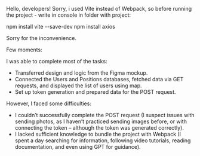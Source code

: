 Hello, developers!
Sorry, i used Vite instead of Webpack, so before running the project - write in console in folder with project:

npm install vite --save-dev
npm install axios

Sorry for the inconvenience.

Few moments:

I was able to complete most of the tasks:

- Transferred design and logic from the Figma mockup.
- Connected the Users and Positions databases, fetched data via GET requests, and displayed the list of users using map.
- Set up token generation and prepared data for the POST request.

However, I faced some difficulties:

- I couldn’t successfully complete the POST request (I suspect issues with sending photos, as I haven’t practiced sending images before, or with connecting the token – although the token was generated correctly).
- I lacked sufficient knowledge to bundle the project with Webpack (I spent a day searching for information, following video tutorials, reading documentation, and even using GPT for guidance).
